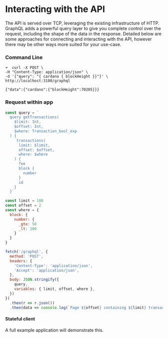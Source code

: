 # Interacting with the API 
The API is served over TCP, leveraging the existing infrastructure of HTTP. GraphQL adds a powerful query layer to give you complete control over the request, including the shape of the data in the response. Detailed below are some approaches for connecting and interacting with the API, however there may be other ways more suited for your use-case.

### Command Line
```
➜  curl -X POST \
-H "Content-Type: application/json" \
-d '{"query": "{ cardano { blockHeight }}"}' \
http://localhost:3100/graphql  

{"data":{"cardano":{"blockHeight":70205}}}

```

### Request within app
``` javascript
const query = `
  query getTransactions(
    $limit: Int,
    $offset: Int,
    $where: Transaction_bool_exp
  ) {
     transactions(
      limit: $limit,
      offset: $offset,
      where: $where
    ) {
      fee
      block {
        number
      }
      id
    }
  }`

const limit = 100
const offset = 2
const where = {
  block: {
    number: {
      _gte: 50
      _lt: 100
    }
  }
}

fetch('/graphql', {
  method: 'POST',
  headers: {
    'Content-Type': 'application/json',
    'Accept': 'application/json',
  },
  body: JSON.stringify({
    query,
    variables: { limit, offset, where },
  })
})
  .then(r => r.json())
  .then(data => console.log(`Page ${offset} containing ${limit} transactions:', data))
```

#### Stateful client 
A full example application will demonstrate this.